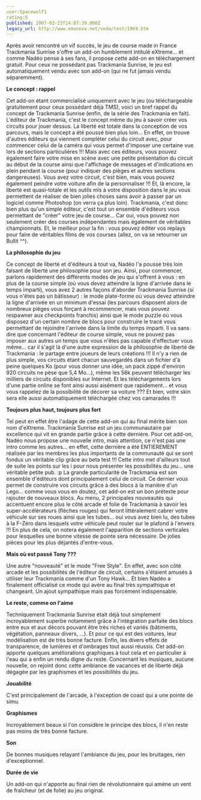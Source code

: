 ```yaml
---
user:Spacewolf1
rating:5
published: 2007-02-23T14:07:39.000Z
legacy_url: http://www.emunova.net/veda/test/1969.htm
---
```

Après avoir rencontré un vif succès, le jeu de course made in France Trackmania Sunrise s'offre un add-on humblement intitulé eXtreme... et comme Nadéo pense à ses fans, il propose cette add-on en téléchargement gratuit. Pour ceux ne possédant pas Trackmania Sunrise, le jeu est automatiquement vendu avec son add-on (qui ne fut jamais vendu séparemment).  

  

**Le concept : rappel**  

Cet add-on étant commercialisé uniquement avec le jeu (ou téléchargeable gratuitement pour ceux possédant déjà TMS), voici un bref rappel du concept de Trackmania Sunrise (enfin, de la série des Trackmania en fait). L'éditeur de Trackmania, c'est le concept même du jeu à savoir créer vos circuits pour jouer dessus. La liberté est totale dans la conception de vos parcours, mais le concept a été poussé bien plus loin... En effet, on trouve d'autres éditeurs qui viennent compléter celui du circuit avec, pour commencer celui de la caméra qui vous permet d'imposer une certaine vue lors de sections particulières !!! Mais avec ces éditeurs, vous pouvez également faire votre mise en scène avec une petite présentation du circuit au début de la course ainsi que l'affichage de messages et d'indications en plein pendant la course (pour indiquer des pièges et autres sections dangereuses). Vous avez votre circuit, c'est bien, mais vous pouvez également peindre votre voiture afin de la personnaliser !!! Et, là encore, la liberté est quasi-totale et les outils mis à votre disposition dans le jeu vous permettent de réaliser de bien jolies choses sans avoir à passer par un logiciel comme Photoshop (on verra ça plus loin). Trackmania, c'est donc bien plus qu'un simple éditeur, c'est tout un ensemble d'éditeurs vous permettant de "créer" votre jeu de course... Car oui, vous pouvez non seulement créer des courses indépendantes mais également de véritables championnats. Et, le meilleur pour la fin : vous pouvez éditer vos replays pour faire de véritables films de vos courses (allez, on va se retourner un Bullit ^^).  

  

**La philosophie du jeu**  

Ce concept de liberté et d'éditeurs à tout va, Nadéo l'a poussé très loin faisant de liberté une philosophie pour son jeu. Ainsi, pour commencer, parlons rapidement des différents modes de jeu qui s'offrent à vous : en plus de la course simple (où vous devez atteindre la ligne d'arrivée dans le temps imparti), vous avez 2 autres façons d'aborder Trackmania Sunrise (si vous n'êtes pas un bâtisseur) : le mode plate-forme où vous devez atteindre la ligne d'arrivée en un minimum d'essai (les parcours disposent alors de nombreux pièges vous forçant à recommencer, mais vous pouvez respawner aux checkpoints franchis) ainsi que le mode puzzle où vous disposez d'un certain nombre de blocs pour construire le tracé vous permettant de rejoindre l'arrivée dans la limite du temps imparti. Il va sans dire que concernant l'éditeur de course simple, vous ne pouvez pas imposer aux autres un temps que vous n'êtes pas capable d'effectuer vous même... car il s'agit là d'une autre expression de la philosophie de liberté de Trackmania : le partage entre joueurs de leurs créations !!! Il n'y a rien de plus simple, vos circuits étant chacun sauvegardés dans un fichier d'à peine quelques Ko (pour vous donner une idée, un pack zippé d'environ 920 circuits ne pèse que 5,4 Mo...), même les 56k peuvent télécharger les milliers de circuits disponibles sur Internet. Et les téléchargements lors d'une partie online se font ainsi aussi aisément que rapidement... et vous vous rappelez de la possibilité de décorer sa voiture ??? Et bien, votre skin sera elle aussi automatiquement téléchargée chez vos camarades !!!  

  

**Toujours plus haut, toujours plus fort**  

Tel peut en effet être l'adage de cette add-on qui au final mérite bien son nom d'eXtreme. Trackmania Sunrise est un jeu communautaire par excellence qui vit en grande partie grâce à cette dernière. Pour cet add-on, Nadéo nous propose une nouvelle intro, mais attention, ce n'est pas une intro comme les autres... en effet, cette dernière a été ENTIEREMENT réalisée par les membres les plus importants de la communauté qui se sont fondus un véritable clip grâce au beta test !!! Cette intro met d'ailleurs tout de suite les points sur les i pour nous présenter les possibilités du jeu... une véritable petite pub. :p La grande particularité de Trackmania est son ensemble d'éditeurs dont principalement celui de circuit. Ce dernier vous permet de construire vos circuits grâce à des blocs à la manière d'un Lego... comme vous vous en doutez, cet add-on est un bon prétexte pour rajouter de nouveaux blocs. Au menu, 2 principales nouveautés qui accentuent encore plus le côté arcade et folie de Trackmania à savoir les super-accélérateurs (flèches rouges) qui feront littéralement cabrer votre véhicule sur ses roues ainsi que les tubes... oui vous avez bien lu, des tubes à la F-Zéro dans lesquels votre véhicule peut rouler sur le plafond à l'envers !!! En plus de cela, on notera également l'apparition de sections verticales pour lesquelles une bonne vitesse de pointe sera nécessaire. De jolies pièces pour les plus déjantés d'entre-vous.  

  

**Mais où est passé Tony ???**  

Une autre "nouveauté" et le mode "Free Style". En effet, avec son côté arcade et les possibilités de l'éditeur de circuit, certains s'étaient amusés à utiliser leur Trackmania comme d'un Tony Hawk... Et bien Nadéo a finalement officialisé ce mode qui avère au final très sympathique et changeant. Un ajout sympathique mais pas forcément indispensable.  

  

**Le reste, comme on l'aime**  

Techniquement Trackmania Sunrise était déjà tout simplement incroyablement superbe notamment grâce à l'intégration parfaite des blocs entre eux et aux décors pouvant être très riches et variés (bâtiments, végétation, panneaux divers, ...). Et pour ce qui est des voitures, leur modélisation est de très bonne facture. Enfin, les divers effets de transparence, de lumières et d'ombrages tout aussi réussis. Cet add-on apporte quelques améliorations graphiques à tout cela et en particulier à l'eau qui a enfin un rendu digne du reste. Concernant les musiques, aucune nouvelle, on rejoint donc cette ambiance de vacances et de liberté déjà dégagée par les graphismes et les possibilités du jeu.  

  

  

**Jouabilité**  

C'est principalement de l'arcade, à l'exception de coast qui a une pointe de simu.  

**Graphismes**  

Incroyablement beaux si l'on considère le principe des blocs, il n'en reste pas moins de très bonne facture.  

**Son**  

De bonnes musiques relayant l'ambiance du jeu, pour les bruitages, rien d'exceptionnel.  

**Durée de vie**  

Un add-on qui n'apporte au final rien de révolutionnaire qui amène un vent de fraîcheur (et de folie) au jeu original.